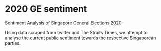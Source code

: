 # 2020 GE sentiment

Sentiment Analysis of Singapore General Elections 2020.

Using data scraped from twitter and The Straits Times, we attempt to analyse the current public sentiment towards the respective Singaporean parties.
